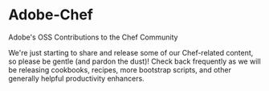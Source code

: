Adobe-Chef
==========

Adobe's OSS Contributions to the Chef Community

We're just starting to share and release some of our Chef-related content, so please be gentle (and pardon the dust)! Check back frequently as we will be releasing cookbooks, recipes, more bootstrap scripts, and other generally helpful productivity enhancers.
